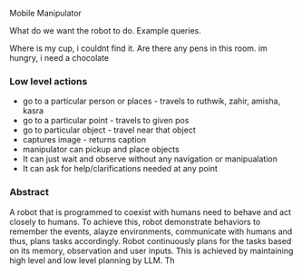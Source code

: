 Mobile Manipulator

What do we want the robot to do. Example queries.

Where is my cup, i couldnt find it.
Are there any pens in this room.
im hungry, i need a chocolate


### Low level actions

- go to a particular person or places - travels to ruthwik, zahir, amisha, kasra
- go to a particular point - travels to given pos
- go to particular object - travel near that object
- captures image - returns caption 
- manipulator can pickup and place objects
- It can just wait and observe without any navigation or manipualation
- It can ask for help/clarifications needed at any point



### Abstract

A robot that is programmed to coexist with humans need to behave and act closely to humans.
To achieve this, robot demonstrate behaviors to remember the events, alayze environments, communicate with humans and thus, plans tasks accordingly.  Robot continuously plans for the tasks based on its memory, observation and user inputs. This is achieved by maintaining high level and low level planning by LLM. Th